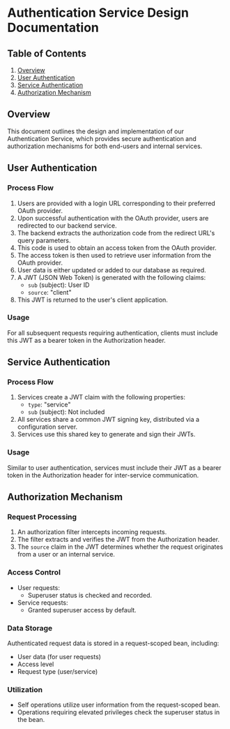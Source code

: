 # Authentication Service Design Documentation

## Table of Contents
1. [Overview](#overview)
2. [User Authentication](#user-authentication)
3. [Service Authentication](#service-authentication)
4. [Authorization Mechanism](#authorization-mechanism)

## Overview

This document outlines the design and implementation of our Authentication Service, which provides secure authentication and authorization mechanisms for both end-users and internal services.

## User Authentication

### Process Flow
1. Users are provided with a login URL corresponding to their preferred OAuth provider.
2. Upon successful authentication with the OAuth provider, users are redirected to our backend service.
3. The backend extracts the authorization code from the redirect URL's query parameters.
4. This code is used to obtain an access token from the OAuth provider.
5. The access token is then used to retrieve user information from the OAuth provider.
6. User data is either updated or added to our database as required.
7. A JWT (JSON Web Token) is generated with the following claims:
    - `sub` (subject): User ID
    - `source`: "client"
8. This JWT is returned to the user's client application.

### Usage
For all subsequent requests requiring authentication, clients must include this JWT as a bearer token in the Authorization header.

## Service Authentication

### Process Flow
1. Services create a JWT claim with the following properties:
    - `type`: "service"
    - `sub` (subject): Not included
2. All services share a common JWT signing key, distributed via a configuration server.
3. Services use this shared key to generate and sign their JWTs.

### Usage
Similar to user authentication, services must include their JWT as a bearer token in the Authorization header for inter-service communication.

## Authorization Mechanism

### Request Processing
1. An authorization filter intercepts incoming requests.
2. The filter extracts and verifies the JWT from the Authorization header.
3. The `source` claim in the JWT determines whether the request originates from a user or an internal service.

### Access Control
- User requests:
    - Superuser status is checked and recorded.
- Service requests:
    - Granted superuser access by default.

### Data Storage
Authenticated request data is stored in a request-scoped bean, including:
- User data (for user requests)
- Access level
- Request type (user/service)

### Utilization
- Self operations utilize user information from the request-scoped bean.
- Operations requiring elevated privileges check the superuser status in the bean.